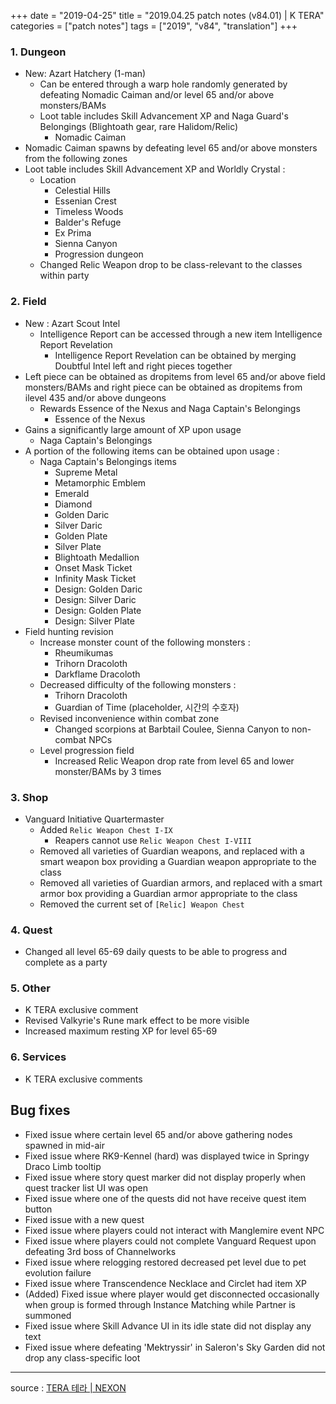 +++
date = "2019-04-25"
title = "2019.04.25 patch notes (v84.01) | K TERA"
categories = ["patch notes"]
tags = ["2019", "v84", "translation"]
+++

### 1. Dungeon
- New: Azart Hatchery (1-man)
  - Can be entered through a warp hole randomly generated by defeating Nomadic Caiman and/or level 65 and/or above monsters/BAMs
  - Loot table includes Skill Advancement XP and Naga Guard's Belongings (Blightoath gear, rare Halidom/Relic)
    - Nomadic Caiman
- Nomadic Caiman spawns by defeating level 65 and/or above monsters from the following zones
- Loot table includes Skill Advancement XP and Worldly Crystal :
  - Location
    - Celestial Hills
    - Essenian Crest
    - Timeless Woods
    - Balder's Refuge
    - Ex Prima
    - Sienna Canyon
    - Progression dungeon
  - Changed Relic Weapon drop to be class-relevant to the classes within party

### 2. Field
- New : Azart Scout Intel
  - Intelligence Report can be accessed through a new item Intelligence Report Revelation
    - Intelligence Report Revelation can be obtained by merging Doubtful Intel left and right pieces together
- Left piece can be obtained as dropitems from level 65 and/or above field monsters/BAMs and right piece can be obtained as dropitems from ilevel 435 and/or above dungeons
  - Rewards Essence of the Nexus and Naga Captain's Belongings
    - Essence of the Nexus
- Gains a significantly large amount of XP upon usage
  - Naga Captain's Belongings
- A portion of the following items can be obtained upon usage :
  - Naga Captain's Belongings items
    - Supreme Metal
    - Metamorphic Emblem
    - Emerald
    - Diamond
    - Golden Daric
    - Silver Daric
    - Golden Plate
    - Silver Plate
    - Blightoath Medallion
    - Onset Mask Ticket
    - Infinity Mask Ticket
    - Design: Golden Daric
    - Design: Silver Daric
    - Design: Golden Plate
    - Design: Silver Plate
- Field hunting revision
  - Increase monster count of the following monsters :
    - Rheumikumas
    - Trihorn Dracoloth
    - Darkflame Dracoloth
  - Decreased difficulty of the following monsters :
    - Trihorn Dracoloth
    - Guardian of Time (placeholder, 시간의 수호자)
  - Revised inconvenience within combat zone
    - Changed scorpions at Barbtail Coulee, Sienna Canyon to non-combat NPCs
  - Level progression field
    - Increased Relic Weapon drop rate from level 65 and lower monster/BAMs by 3 times

### 3. Shop
- Vanguard Initiative Quartermaster
  - Added `Relic Weapon Chest I-IX`
    - Reapers cannot use `Relic Weapon Chest I-VIII`
  - Removed all varieties of Guardian weapons, and replaced with a smart weapon box providing a Guardian weapon appropriate to the class
  - Removed all varieties of Guardian armors, and replaced with a smart armor box providing a Guardian armor appropriate to the class
  - Removed the current set of `[Relic] Weapon Chest`

### 4. Quest
- Changed all level 65-69 daily quests to be able to progress and complete as a party

### 5. Other
- K TERA exclusive comment
- Revised Valkyrie's Rune mark effect to be more visible
- Increased maximum resting XP for level 65-69

### 6. Services
- K TERA exclusive comments

## Bug fixes

- Fixed issue where certain level 65 and/or above gathering nodes spawned in mid-air
- Fixed issue where RK9-Kennel (hard) was displayed twice in Springy Draco Limb tooltip
- Fixed issue where story quest marker did not display properly when quest tracker list UI was open
- Fixed issue where one of the quests did not have receive quest item button
- Fixed issue with a new quest
- Fixed issue where players could not interact with Manglemire event NPC
- Fixed issue where players could not complete Vanguard Request upon defeating 3rd boss of Channelworks
- Fixed issue where relogging restored decreased pet level due to pet evolution failure
- Fixed issue where Transcendence Necklace and Circlet had item XP
- (Added) Fixed issue where player would get disconnected occasionally when group is formed through Instance Matching while Partner is summoned
- Fixed issue where Skill Advance UI in its idle state did not display any text
- Fixed issue where defeating 'Mektryssir' in Saleron's Sky Garden did not drop any class-specific loot

----

source : [TERA 테라 | NEXON](http://tera.nexon.com/news/update/view.aspx?n4articlesn=390)
